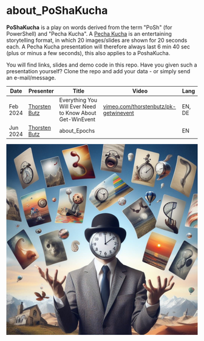# about_PoShaKucha


**PoShaKucha** is a play on words derived from the term "PoSh" (for PowerShell) and "Pecha Kucha".
A [Pecha Kucha](https://en.wikipedia.org/wiki/PechaKucha) is an entertaining storytelling format, in which 20 images/slides are shown for 20 seconds each. A Pecha Kucha presentation will therefore always last 6 min 40 sec (plus or minus a few seconds), this also applies to a PoshaKucha.

You will find links, slides and demo code in this repo. Have you given such a presentation yourself? Clone the repo and add your data - or simply send an e-mail/message. 

| Date     | Presenter                                     | Title                                                    | Video                                                        | Lang   |
| -------- | --------------------------------------------- | -------------------------------------------------------- | ------------------------------------------------------------ | ------ |
| Feb 2024 | [Thorsten Butz](https://www.thorsten-butz.de) | Everything You Will Ever Need to Know About Get-WinEvent | [vimeo.com/thorstenbutz/pk-getwinevent](https://vimeo.com/thorstenbutz/pk-getwinevent) | EN, DE |
| Jun 2024 | [Thorsten Butz](https://www.thorsten-butz.de) | about_Epochs                                             |                                                              | EN     |



![PoshaKucha_2194.jpg](PoshaKucha_2194.jpg)

